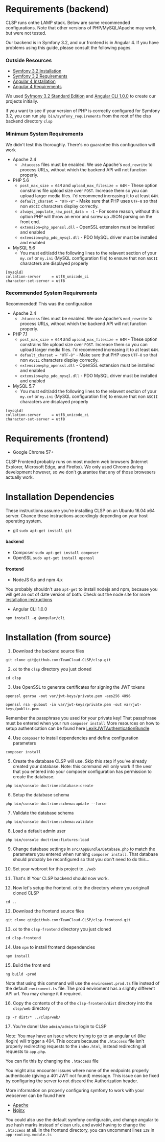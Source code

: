 # Requirements (backend)
CLSP runs onthe LAMP stack. Below are some recommended configurations. Note that other versions of PHP/MySQL/Apache may work, but were not tested.

Our backend is in Symfony 3.2, and our frontend is in Angular 4. If you have problems using this guide, please consult the following pages.

### Outside Resources

- [Symfony 3.2 Installation](http://symfony.com/doc/3.2/setup.html)
- [Symfony 3.2 Requirements](http://symfony.com/doc/3.2/reference/requirements.html)
- [Angular 4 Installation](https://github.com/angular/angular-cli#installation)
- [Angular 4 Requirements](https://github.com/angular/angular)

We used [Syfmony 3.2 Standard Edition](https://github.com/symfony/symfony-standard) and [Angular CLI 1.0.0](https://github.com/angular/angular-cli) to create our projects initially. 

If you want to see if your version of PHP is correctly configured for Symfony 3.2, you can run ```php bin/symfony_requirements``` from the root of the clsp backend directory ```clsp```

### Minimum System Requirements

We didn't test this thoroughly. There's no guarantee this configuration will work

- Apache 2.4 
    - ```.htaccess``` files must be enabled. We use Apache's ```mod_rewrite``` to process URLs, without which the backend API will not function properly. 
- PHP 5.6
    - ```post_max_size = 64M``` and ```upload_max_filesize = 64M``` - These option constrains file upload size over ```POST```. Increase them so you can upload larger media files. I'd recommend increasing it to at least ```64M```.
    - ```default_charset = "UTF-8"``` - Make sure that PHP uses ```UTF-8``` so that non ```ASCII``` characters display correctly.
    - ```always_populate_raw_post_data = -1``` - For some reason, without this option PHP will throw an error and screw up JSON parsing on the front end.
    - ```extension=php_openssl.dll``` - OpenSSL extension must be installed and enabled
    - ```extension=php_pdo_mysql.dll``` - PDO MySQL driver must be installed and enabled
- MySQL 5.6
    - You must edit/add the following lines to the relavent section of your ```my.cnf``` or ```my.ini``` (MySQL configuration file) to ensure that non ```ASCII``` characters are displayed properly
```
[mysqld]
collation-server     = utf8_unicode_ci
character-set-server = utf8   
```

### Recommended System Requirements

Recommended! This was the configuration 

- Apache 2.4 
    - ```.htaccess``` files must be enabled. We use Apache's ```mod_rewrite``` to process URLs, without which the backend API will not function properly. 
- PHP 7.1
    - ```post_max_size = 64M``` and ```upload_max_filesize = 64M``` - These option constrains file upload size over ```POST```. Increase them so you can upload larger media files. I'd recommend increasing it to at least ```64M```.
    - ```default_charset = "UTF-8"``` - Make sure that PHP uses ```UTF-8``` so that non ```ASCII``` characters display correctly.
    - ```extension=php_openssl.dll``` - OpenSSL extension must be installed and enabled
    - ```extension=php_pdo_mysql.dll``` - PDO MySQL driver must be installed and enabled
- MySQL 5.7
    - You must edit/add the following lines to the relavent section of your ```my.cnf``` or ```my.ini``` (MySQL configuration file) to ensure that non ```ASCII``` characters are displayed properly
```
[mysqld]
collation-server     = utf8_unicode_ci
character-set-server = utf8   
```

# Requirements (frontend)

- Google Chrome 57+

CLSP Frontend probably runs on most modern web browsers (Internet Explorer, Microsoft Edge, and Firefox). We only used Chrome during development however, so we don't guarantee that any of those browesers actually work.

# Installation Dependencies

These instructions assume you're installing CLSP on an Ubuntu 16.04 x64 server. Chance these instructions accordingly depending on your host operating system.
 - git
```sudo apt-get install git```
#### backend
- Composer 
```sudo apt-get install composer```
- OpenSSL
```sudo apt-get install openssl```
#### frontend
- NodeJS 6.x and npm 4.x

You probably shouldn't use ```apt-get``` to install nodejs and npm, because you will get an out of date version of both. Check out the node site for more [installation instructions](https://nodejs.org/en/download/)

- Angular CLI 1.0.0

```npm install -g @angular/cli```

# Installation (from source)

1. Download the backend source files

```git clone git@github.com:TeamCloud-CLSP/clsp.git```

2. ```cd``` to the ```clsp``` directory you just cloned

```cd clsp```

3. Use OpenSSL to generate certificates for signing the JWT tokens

```openssl genrsa -out var/jwt-keys/private.pem -aes256 4096```

```openssl rsa -pubout -in var/jwt-keys/private.pem -out var/jwt-keys/public.pem```

Remember the passphrase you used for your private key! That passphrase must be entered when your run ```composer install```
More resources on how to setup authentication can be found here [LexikJWTAuthenticationBundle](https://github.com/lexik/LexikJWTAuthenticationBundle/blob/master/Resources/doc/index.md#installation)

4. Use ```composer``` to install dependencies and define configuration parameters

```composer install```

5. Create the database CLSP will use. Skip this step if you've already created your database. Note: this command will only work if the uesr that you entered into your composer configuration has permission to create the database.

```php bin/console doctrine:database:create```

6. Setup the database schema

```php bin/console doctrine:schema:update --force```

7. Validate the database schema

```php bin/console doctrine:schema:validate```

8. Load a default admin user

```php bin/console doctrine:fixtures:load```

9. Change database settings in ```src/AppBundle/Database.php``` to match the parameters you entered when running ```composer install```. That database should probably be reconfigured so that you don't need to do this...

9. Set your webroot for this project to ```./web```

10. That's it! Your CLSP backend should now work. 

11. Now let's setup the frontend. ```cd``` to the directory where you originall cloned CLSP

```cd ..```

12. Download the frontend source files

```git clone git@github.com:TeamCloud-CLSP/clsp-frontend.git```

13. ```cd``` to the ```clsp-frontend``` directory you just cloned

```cd clsp-frontend```

14. Use ```npm``` to install frontend dependencies

```npm install```

15. Build the front end

```ng build -prod```

Note that using this command will use the `enviroment.prod.ts` file instead of the default `enviroment.ts` file. The prod enviroment has a slightly different API url. You may change it if required.

16. Copy the contents of the of the ```clsp-frontend/dist``` directory into the ```clsp/web``` directory

```cp -r dist/* ../clsp/web/```

17. You're done! Use ```admin/admin``` to login to CLSP

Note: You may have an issue where trying to go to an angular url (like /login) will trigger a 404. This occurs because the ```.htaccess``` file isn't properly redirecting requests to the `index.html`, instead redirecting all requests to `app.php`.

You can fix this by changing the `.htaccess` file 

You might also encounter issues where none of the endpoints properly authenticate (giving a 401 JWT not found) message. This issue can be fixed by configuring the server to not discard the Authorization header.

More information on properly configuring symfony to work with your webserver can be found here

- [Apache](http://symfony.com/doc/current/setup/web_server_configuration.html)
- [Nginx](https://www.nginx.com/resources/wiki/start/topics/recipes/symfony/)

You could also use the default symfony configuratin, and change angular to use hash marks instead of clean urls, and avoid having to change the `.htaccess` at all. In the frontend directory, you can uncomment lines `138` in `app-routing.module.ts`








